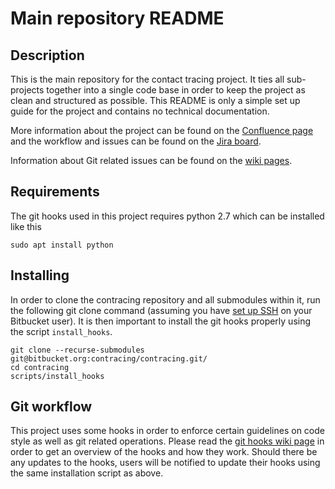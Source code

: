 # Main repository README

## Description

This is the main repository for the contact tracing project. It ties all 
sub-projects together into a single code base in order to keep the project as
clean and structured as possible. This README is only a simple set up guide for
the project and contains no technical documentation.

More information
about the project can be found on the 
[Confluence page](https://contracing.atlassian.net/wiki/spaces/CONTRACING/overview?homepageId=32960)
and the workflow and issues can be found on the 
[Jira board](https://contracing.atlassian.net/secure/RapidBoard.jspa?rapidView=4&projectKey=CT).

Information about Git related issues can be found on the 
[wiki pages](https://bitbucket.org/contracing/contracing/wiki/Home).

## Requirements

The git hooks used in this project requires python 2.7 which can be installed 
like this

```
sudo apt install python
```

## Installing

In order to clone the contracing repository and all submodules within it, run
the following git clone command (assuming you have 
[set up SSH](https://bitbucket.org/contracing/contracing/wiki/pages/ssh-setup) 
on your Bitbucket user). It is then important to install the git hooks properly
using the script `install_hooks`.

```
git clone --recurse-submodules git@bitbucket.org:contracing/contracing.git/
cd contracing
scripts/install_hooks
```

## Git workflow

This project uses some hooks in order to enforce certain guidelines on code 
style as well as git related operations. Please read the 
[git hooks wiki page](https://bitbucket.org/contracing/contracing/wiki/pages/hooks)
in order to get an overview of the hooks and how they work. Should there be any
updates to the hooks, users will be notified to update their hooks using the 
same installation script as above.

